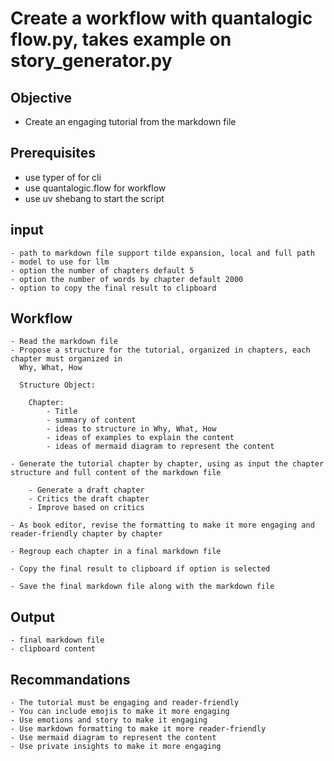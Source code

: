 
# Create a workflow with quantalogic flow.py, takes example on story_generator.py

## Objective

- Create an engaging tutorial from the markdown file 

## Prerequisites


- use typer of for cli 
- use quantalogic.flow for workflow
- use uv shebang to start the script 

## input 

    - path to markdown file support tilde expansion, local and full path
    - model to use for llm
    - option the number of chapters default 5
    - option the number of words by chapter default 2000
    - option to copy the final result to clipboard

## Workflow

    - Read the markdown file 
    - Propose a structure for the tutorial, organized in chapters, each chapter must organized in 
      Why, What, How

      Structure Object:

        Chapter:
            - Title
            - summary of content
            - ideas to structure in Why, What, How
            - ideas of examples to explain the content
            - ideas of mermaid diagram to represent the content
        
    - Generate the tutorial chapter by chapter, using as input the chapter structure and full content of the markdown file

        - Generate a draft chapter
        - Critics the draft chapter
        - Improve based on critics 

    - As book editor, revise the formatting to make it more engaging and reader-friendly chapter by chapter

    - Regroup each chapter in a final markdown file

    - Copy the final result to clipboard if option is selected

    - Save the final markdown file along with the markdown file

## Output

    - final markdown file
    - clipboard content

## Recommandations

    - The tutorial must be engaging and reader-friendly
    - You can include emojis to make it more engaging 
    - Use emotions and story to make it engaging
    - Use markdown formatting to make it more reader-friendly
    - Use mermaid diagram to represent the content
    - Use private insights to make it more engaging






